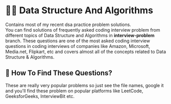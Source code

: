 # 👨‍💻 Data Structure And Algorithms

Contains most of my recent dsa practice problem solutions.  
You can find solutions of frequently asked coding interview problem from different topics of Data Structure and Algorithms in **interview-problem** branch. These questions are one of the most asked coding interview questions in coding interviews of companies like Amazon, Microsoft, Media.net, Flipkart, etc and covers almost all of the concepts related to Data Structure & Algorithms.

## 🤔 How To Find These Questions?

These are really very popular problems so just see the file names, google it and you'll find these problem on popular platforms like LeetCode, GeeksforGeeks, InterviewBit etc.
